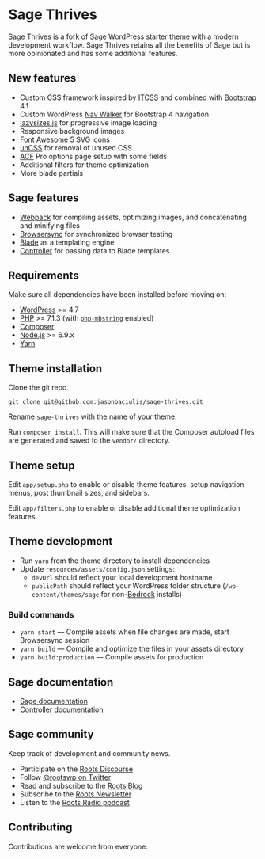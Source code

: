 # Sage Thrives

Sage Thrives is a fork of [Sage](https://roots.io/sage/) WordPress starter theme with a modern development workflow. Sage Thrives retains all the benefits of Sage but is more opinionated and has some additional features.

## New features

* Custom CSS framework inspired by [ITCSS](https://www.xfive.co/blog/itcss-scalable-maintainable-css-architecture/) and combined with [Bootstrap](https://getbootstrap.com/docs/4.1/getting-started/introduction/) 4.1
* Custom WordPress [Nav Walker](https://github.com/dupkey/bs4navwalker) for Bootstrap 4 navigation
* [lazysizes.js](https://github.com/aFarkas/lazysizes) for progressive image loading
* Responsive background images
* [Font Awesome](https://fontawesome.com/how-to-use/svg-with-js) 5 SVG icons
* [unCSS](https://github.com/uncss/uncss#as-a-postcss-plugin) for removal of unused CSS
* [ACF](https://www.advancedcustomfields.com/) Pro options page setup with some fields
* Additional filters for theme optimization
* More blade partials

## Sage features

* [Webpack](https://webpack.github.io/) for compiling assets, optimizing images, and concatenating and minifying files
* [Browsersync](http://www.browsersync.io/) for synchronized browser testing
* [Blade](https://laravel.com/docs/5.5/blade) as a templating engine
* [Controller](https://github.com/soberwp/controller) for passing data to Blade templates

## Requirements

Make sure all dependencies have been installed before moving on:

* [WordPress](https://wordpress.org/) >= 4.7
* [PHP](https://secure.php.net/manual/en/install.php) >= 7.1.3 (with [`php-mbstring`](https://secure.php.net/manual/en/book.mbstring.php) enabled)
* [Composer](https://getcomposer.org/download/)
* [Node.js](http://nodejs.org/) >= 6.9.x
* [Yarn](https://yarnpkg.com/en/docs/install)

## Theme installation

Clone the git repo.

```shell
git clone git@github.com:jasonbaciulis/sage-thrives.git
```

Rename `sage-thrives` with the name of your theme.

Run `composer install`. This will make sure that the Composer autoload files are generated and saved to the `vendor/` directory.

## Theme setup

Edit `app/setup.php` to enable or disable theme features, setup navigation menus, post thumbnail sizes, and sidebars.

Edit `app/filters.php` to enable or disable additional theme optimization features.

## Theme development

* Run `yarn` from the theme directory to install dependencies
* Update `resources/assets/config.json` settings:
  * `devUrl` should reflect your local development hostname
  * `publicPath` should reflect your WordPress folder structure (`/wp-content/themes/sage` for non-[Bedrock](https://roots.io/bedrock/) installs)

### Build commands

* `yarn start` — Compile assets when file changes are made, start Browsersync session
* `yarn build` — Compile and optimize the files in your assets directory
* `yarn build:production` — Compile assets for production

## Sage documentation

* [Sage documentation](https://roots.io/sage/docs/)
* [Controller documentation](https://github.com/soberwp/controller#usage)

## Sage community

Keep track of development and community news.

* Participate on the [Roots Discourse](https://discourse.roots.io/)
* Follow [@rootswp on Twitter](https://twitter.com/rootswp)
* Read and subscribe to the [Roots Blog](https://roots.io/blog/)
* Subscribe to the [Roots Newsletter](https://roots.io/subscribe/)
* Listen to the [Roots Radio podcast](https://roots.io/podcast/)

## Contributing

Contributions are welcome from everyone.
